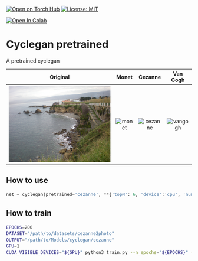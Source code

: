 [![Open on Torch Hub](https://img.shields.io/badge/Torch-Hub-red?logo=pytorch)]() 
[![License: MIT](https://img.shields.io/badge/license-MIT-lightgray)](LICENSE) 


[![Open In Colab](https://colab.research.google.com/assets/colab-badge.svg)]()

# Cyclegan pretrained
A pretrained cyclegan

|Original|Monet|Cezanne|Van Gogh|
|:---:|:---:|:---:|:---:|
|![original image](images/scala_madonnina_del_mare.jpeg)|![monet](images/monet.png)|![cezanne](images/cezanne.png)|![vangogh](images/vangogh.png)|

## How to use
```python
net = cyclegan(pretrained='cezanne', **{'topN': 6, 'device':'cpu', 'num_classes': 200})
```

## How to train

```bash
EPOCHS=200
DATASET="/path/to/datasets/cezanne2photo"
OUTPUT="/path/to/Models/cyclegan/cezanne"
GPU=1
CUDA_VISIBLE_DEVICES="${GPU}" python3 train.py --n_epochs="${EPOCHS}" --dataroot="${DATASET}" --output-folder="${OUTPUT}"
```